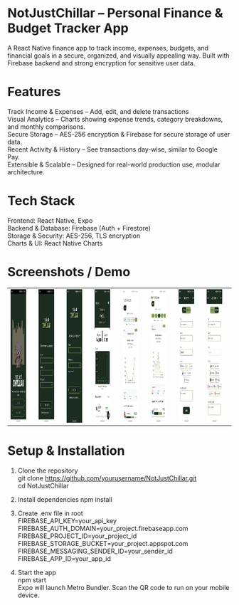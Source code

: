 # NotJustChillar – Personal Finance & Budget Tracker App
A React Native finance app to track income, expenses, budgets, and financial goals in a secure, organized, and visually appealing way. Built with Firebase backend and strong encryption for sensitive user data.

# Features
Track Income & Expenses – Add, edit, and delete transactions <br>
Visual Analytics – Charts showing expense trends, category breakdowns, and monthly comparisons. <br>
Secure Storage – AES-256 encryption & Firebase for secure storage of user data. <br>
Recent Activity & History – See transactions day-wise, similar to Google Pay. <br>
Extensible & Scalable – Designed for real-world production use, modular architecture. <br>

# Tech Stack
Frontend: React Native, Expo <br>
Backend & Database: Firebase (Auth + Firestore) <br>
Storage & Security: AES-256, TLS encryption <br>
Charts & UI: React Native Charts <br>

# Screenshots / Demo

<table>
  <tr>
<td><img src="assets/screenshots/index.jpeg" alt="Home Screen" width="100" height="300"/><td>
<td><img src="assets/screenshots/signup.jpeg" alt="Home Screen" width="100" height="300"/><td>
<td><img src="assets/screenshots/login.jpeg" alt="Home Screen" width="100" height="300"/><td>
<td><img src="assets/screenshots/home.jpeg" alt="Home Screen" width="100" height="300"/><td>
<td><img src="assets/screenshots/income.jpeg" alt="Home Screen" width="100" height="300"/><td>
<td><img src="assets/screenshots/expense.jpeg" alt="Home Screen" width="100" height="300"/><td>
<td><img src="assets/screenshots/addIncome.jpeg" alt="Home Screen" width="100" height="300"/><td>
<td><img src="assets/screenshots/addExpense.jpeg" alt="Home Screen" width="100" height="300"/><td>
 </tr>
</table>




# Setup & Installation

1. Clone the repository <br>
git clone https://github.com/yourusername/NotJustChillar.git <br>
cd NotJustChillar <br>


2. Install dependencies
npm install


3. Create .env file in root <br>
FIREBASE_API_KEY=your_api_key <br>
FIREBASE_AUTH_DOMAIN=your_project.firebaseapp.com <br>
FIREBASE_PROJECT_ID=your_project_id <br>
FIREBASE_STORAGE_BUCKET=your_project.appspot.com <br>
FIREBASE_MESSAGING_SENDER_ID=your_sender_id <br>
FIREBASE_APP_ID=your_app_id <br>


3. Start the app <br>
npm start<br>
Expo will launch Metro Bundler. Scan the QR code to run on your mobile device.<br>
